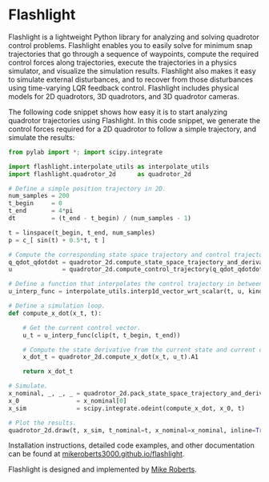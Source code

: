# Flashlight

Flashlight is a lightweight Python library for analyzing and solving quadrotor control problems. Flashlight enables you to easily solve for minimum snap trajectories that go through a sequence of waypoints, compute the required control forces along trajectories, execute the trajectories in a physics simulator, and visualize the simulation results. Flashlight also makes it easy to simulate external disturbances, and to recover from those disturbances using time-varying LQR feedback control. Flashlight includes physical models for 2D quadrotors, 3D quadrotors, and 3D quadrotor cameras.

The following code snippet shows how easy it is to start analyzing quadrotor trajectories using Flashlight. In this code snippet, we generate the control forces required for a 2D quadrotor to follow a simple trajectory, and simulate the results:

```python
from pylab import *; import scipy.integrate

import flashlight.interpolate_utils as interpolate_utils
import flashlight.quadrotor_2d      as quadrotor_2d

# Define a simple position trajectory in 2D.
num_samples = 200
t_begin     = 0
t_end       = 4*pi
dt          = (t_end - t_begin) / (num_samples - 1)

t = linspace(t_begin, t_end, num_samples)
p = c_[ sin(t) + 0.5*t, t ]

# Compute the corresponding state space trajectory and control trajectory for a 2D quadrotor.
q_qdot_qdotdot = quadrotor_2d.compute_state_space_trajectory_and_derivatives(p, dt)
u              = quadrotor_2d.compute_control_trajectory(q_qdot_qdotdot)

# Define a function that interpolates the control trajectory in between time samples.
u_interp_func = interpolate_utils.interp1d_vector_wrt_scalar(t, u, kind="cubic")

# Define a simulation loop.
def compute_x_dot(x_t, t):

    # Get the current control vector.
    u_t = u_interp_func(clip(t, t_begin, t_end))

    # Compute the state derivative from the current state and current control.
    x_dot_t = quadrotor_2d.compute_x_dot(x_t, u_t).A1

    return x_dot_t

# Simulate.
x_nominal, _, _, _ = quadrotor_2d.pack_state_space_trajectory_and_derivatives(q_qdot_qdotdot)
x_0                = x_nominal[0]
x_sim              = scipy.integrate.odeint(compute_x_dot, x_0, t)

# Plot the results.
quadrotor_2d.draw(t, x_sim, t_nominal=t, x_nominal=x_nominal, inline=True)
```

Installation instructions, detailed code examples, and other documentation can be found at [mikeroberts3000.github.io/flashlight](http://mikeroberts3000.github.io/flashlight).

Flashlight is designed and implemented by [Mike Roberts](http://graphics.stanford.edu/~mlrobert).
